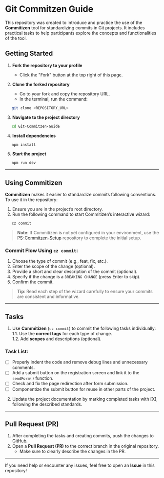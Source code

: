 # Git Commitzen Guide

This repository was created to introduce and practice the use of the **Commitizen** tool for standardizing commits in Git projects. It includes practical tasks to help participants explore the concepts and functionalities of the tool.

## Getting Started

1. **Fork the repository to your profile**  
   - Click the "Fork" button at the top right of this page.  

2. **Clone the forked repository**  
   - Go to your fork and copy the repository URL.  
   - In the terminal, run the command:  

```bash
   git clone <REPOSITORY_URL>
```

3. **Navigate to the project directory**  

```bash
   cd Git-Commitzen-Guide
```

4. **Install dependencies**  

```bash
   npm install
```

5. **Start the project**  

```bash
   npm run dev
```

---

## Using Commitizen

**Commitizen** makes it easier to standardize commits following conventions. To use it in the repository:  

1. Ensure you are in the project’s root directory.  
2. Run the following command to start Commitizen’s interactive wizard:  

```bash
   cz commit
```

> **Note**: If Commitizen is not yet configured in your environment, use the [PS-Commitzen-Setup](https://github.com/strFelix/PS-Commitzen-Setup) repository to complete the initial setup.  

### Commit Flow Using `cz commit`:  
1. Choose the type of commit (e.g., feat, fix, etc.).  
2. Enter the scope of the change (optional).  
3. Provide a short and clear description of the commit (optional).  
4. Specify if the change is a `BREAKING CHANGE` (press Enter to skip).  
5. Confirm the commit.  

> **Tip**: Read each step of the wizard carefully to ensure your commits are consistent and informative.  

---

## Tasks

1. Use **Commitizen** (`cz commit`) to commit the following tasks individually:  
   1.1. Use the **correct tags** for each type of change.  
   1.2. Add **scopes** and descriptions (optional).  

### Task List:
- [ ] Properly indent the code and remove debug lines and unnecessary comments.  
- [ ] Add a submit button on the registration screen and link it to the `sendForm()` function.  
- [ ] Check and fix the page redirection after form submission.  
- [ ] Componentize the submit button for reuse in other parts of the project.  

2. Update the project documentation by marking completed tasks with [X], following the described standards.  

---

## Pull Request (PR)

1. After completing the tasks and creating commits, push the changes to GitHub.  
2. Open a **Pull Request (PR)** to the correct branch in the original repository.  
   - Make sure to clearly describe the changes in the PR.  

---

If you need help or encounter any issues, feel free to open an **Issue** in this repository!
